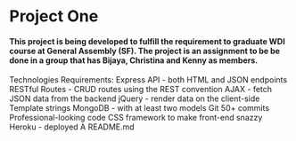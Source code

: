 # Project One
#### This project is being developed to fulfill the requirement to graduate WDI course at General Assembly (SF). The project is an assignment to be be done in a group that has Bijaya, Christina and Kenny as members.

Technologies Requirements:
Express API - both HTML and JSON endpoints
RESTful Routes - CRUD routes using the REST convention
AJAX - fetch JSON data from the backend
jQuery - render data on the client-side
Template strings
MongoDB - with at least two models 
Git 50+ commits 
Professional-looking code
CSS framework to make front-end snazzy
Heroku - deployed
A README.md 

